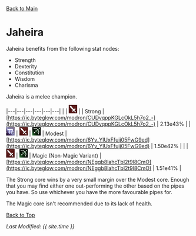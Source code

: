 [Back to Main](index.md)

# Jaheira

Jaheira benefits from the following stat nodes:
* Strength
* Dexterity
* Constitution
* Wisdom
* Charisma

Jaheira is a melee champion.

|---|---|---|---|---|---|
|   | ![Melee Icon](images\melee.png) |   | Strong  | [https://ic.byteglow.com/modron/CUDvqppKGLcOkL5h7o2_-](https://ic.byteglow.com/modron/CUDvqppKGLcOkL5h7o2_-) | 2.13e43% |
| ![Magic Icon](images\magic.png) | ![Melee Icon](images\melee.png) | ![Ranged Icon](images\ranged.png) | Modest  | [https://ic.byteglow.com/modron/6Yv_YlUxFfujj05FwG9ed](https://ic.byteglow.com/modron/6Yv_YlUxFfujj05FwG9ed) | 1.50e42% |
|   | ![Melee Icon](images\melee.png) | ![Ranged Icon](images\ranged.png) | Magic (Non-Magic Variant) | [https://ic.byteglow.com/modron/NEggb8lahcTbI2t9l8CmO](https://ic.byteglow.com/modron/NEggb8lahcTbI2t9l8CmO) | 1.51e41% |

The Strong core wins by a very small margin over the Modest core. Enough that you may find either one out-performing the other based on the pipes you have. So use whichever you have the more favourable pipes for.

The Magic core isn't recommended due to its lack of health.

[Back to Top](#top)

*Last Modified: {{ site.time }}*
